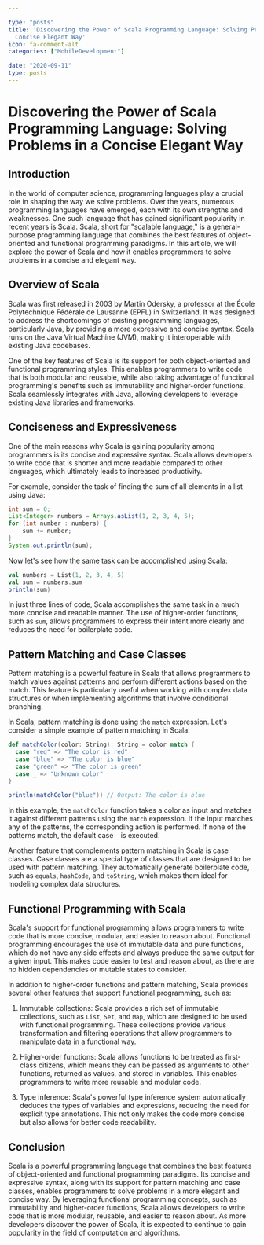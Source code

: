 ```yaml
---

type: "posts"
title: 'Discovering the Power of Scala Programming Language: Solving Problems in a
  Concise Elegant Way'
icon: fa-comment-alt
categories: ["MobileDevelopment"]

date: "2020-09-11"
type: posts
---
```



# Discovering the Power of Scala Programming Language: Solving Problems in a Concise Elegant Way

## Introduction

In the world of computer science, programming languages play a crucial role in shaping the way we solve problems. Over the years, numerous programming languages have emerged, each with its own strengths and weaknesses. One such language that has gained significant popularity in recent years is Scala. Scala, short for "scalable language," is a general-purpose programming language that combines the best features of object-oriented and functional programming paradigms. In this article, we will explore the power of Scala and how it enables programmers to solve problems in a concise and elegant way.

## Overview of Scala

Scala was first released in 2003 by Martin Odersky, a professor at the École Polytechnique Fédérale de Lausanne (EPFL) in Switzerland. It was designed to address the shortcomings of existing programming languages, particularly Java, by providing a more expressive and concise syntax. Scala runs on the Java Virtual Machine (JVM), making it interoperable with existing Java codebases.

One of the key features of Scala is its support for both object-oriented and functional programming styles. This enables programmers to write code that is both modular and reusable, while also taking advantage of functional programming's benefits such as immutability and higher-order functions. Scala seamlessly integrates with Java, allowing developers to leverage existing Java libraries and frameworks.

## Conciseness and Expressiveness

One of the main reasons why Scala is gaining popularity among programmers is its concise and expressive syntax. Scala allows developers to write code that is shorter and more readable compared to other languages, which ultimately leads to increased productivity.

For example, consider the task of finding the sum of all elements in a list using Java:

```java
int sum = 0;
List<Integer> numbers = Arrays.asList(1, 2, 3, 4, 5);
for (int number : numbers) {
    sum += number;
}
System.out.println(sum);
```

Now let's see how the same task can be accomplished using Scala:

```scala
val numbers = List(1, 2, 3, 4, 5)
val sum = numbers.sum
println(sum)
```

In just three lines of code, Scala accomplishes the same task in a much more concise and readable manner. The use of higher-order functions, such as `sum`, allows programmers to express their intent more clearly and reduces the need for boilerplate code.

## Pattern Matching and Case Classes

Pattern matching is a powerful feature in Scala that allows programmers to match values against patterns and perform different actions based on the match. This feature is particularly useful when working with complex data structures or when implementing algorithms that involve conditional branching.

In Scala, pattern matching is done using the `match` expression. Let's consider a simple example of pattern matching in Scala:

```scala
def matchColor(color: String): String = color match {
  case "red" => "The color is red"
  case "blue" => "The color is blue"
  case "green" => "The color is green"
  case _ => "Unknown color"
}

println(matchColor("blue")) // Output: The color is blue
```

In this example, the `matchColor` function takes a color as input and matches it against different patterns using the `match` expression. If the input matches any of the patterns, the corresponding action is performed. If none of the patterns match, the default case `_` is executed.

Another feature that complements pattern matching in Scala is case classes. Case classes are a special type of classes that are designed to be used with pattern matching. They automatically generate boilerplate code, such as `equals`, `hashCode`, and `toString`, which makes them ideal for modeling complex data structures.

## Functional Programming with Scala

Scala's support for functional programming allows programmers to write code that is more concise, modular, and easier to reason about. Functional programming encourages the use of immutable data and pure functions, which do not have any side effects and always produce the same output for a given input. This makes code easier to test and reason about, as there are no hidden dependencies or mutable states to consider.

In addition to higher-order functions and pattern matching, Scala provides several other features that support functional programming, such as:

1. Immutable collections: Scala provides a rich set of immutable collections, such as `List`, `Set`, and `Map`, which are designed to be used with functional programming. These collections provide various transformation and filtering operations that allow programmers to manipulate data in a functional way.

2. Higher-order functions: Scala allows functions to be treated as first-class citizens, which means they can be passed as arguments to other functions, returned as values, and stored in variables. This enables programmers to write more reusable and modular code.

3. Type inference: Scala's powerful type inference system automatically deduces the types of variables and expressions, reducing the need for explicit type annotations. This not only makes the code more concise but also allows for better code readability.

## Conclusion

Scala is a powerful programming language that combines the best features of object-oriented and functional programming paradigms. Its concise and expressive syntax, along with its support for pattern matching and case classes, enables programmers to solve problems in a more elegant and concise way. By leveraging functional programming concepts, such as immutability and higher-order functions, Scala allows developers to write code that is more modular, reusable, and easier to reason about. As more developers discover the power of Scala, it is expected to continue to gain popularity in the field of computation and algorithms.
